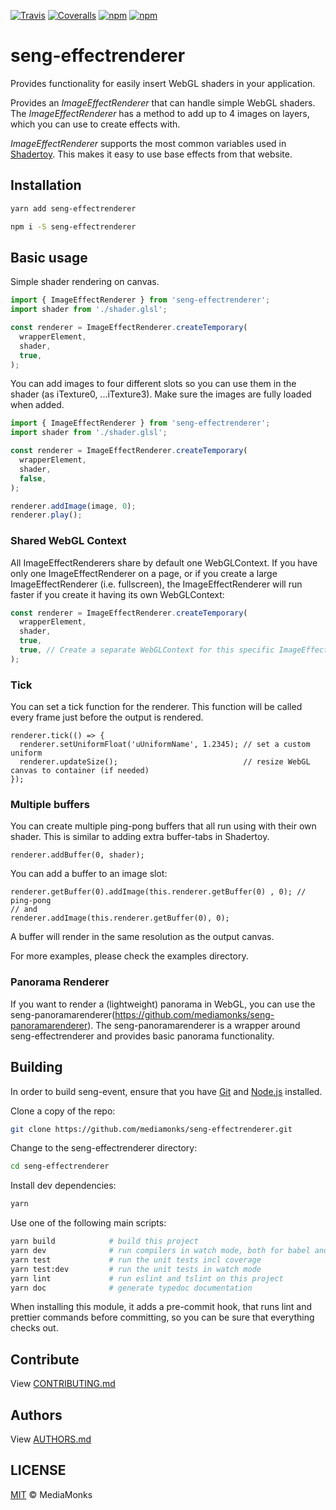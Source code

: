 [![Travis](https://img.shields.io/travis/mediamonks/seng-effectrenderer.svg?maxAge=2592000)](https://travis-ci.org/mediamonks/seng-effectrenderer)
[![Coveralls](https://img.shields.io/coveralls/mediamonks/seng-effectrenderer.svg?maxAge=2592000)](https://coveralls.io/github/mediamonks/seng-effectrenderer?branch=master)
[![npm](https://img.shields.io/npm/v/seng-effectrenderer.svg?maxAge=2592000)](https://www.npmjs.com/package/seng-effectrenderer)
[![npm](https://img.shields.io/npm/dm/seng-effectrenderer.svg?maxAge=2592000)](https://www.npmjs.com/package/seng-effectrenderer)

# seng-effectrenderer
Provides functionality for easily insert WebGL shaders in your application.

Provides an _ImageEffectRenderer_ that can handle simple WebGL shaders.
The _ImageEffectRenderer_ has a method to add up to 4 images on layers, which you can use to create effects with.

_ImageEffectRenderer_ supports the most common variables used in [Shadertoy](https://www.shadertoy.com).
This makes it easy to use base effects from that website.


## Installation

```sh
yarn add seng-effectrenderer
```

```sh
npm i -S seng-effectrenderer
```

## Basic usage

Simple shader rendering on canvas.
```ts
import { ImageEffectRenderer } from 'seng-effectrenderer';
import shader from './shader.glsl';

const renderer = ImageEffectRenderer.createTemporary(
  wrapperElement,
  shader,
  true,
);
```

You can add images to four different slots so you can use them in the shader (as iTexture0, ...iTexture3). Make sure the images are fully loaded when added.
```ts
import { ImageEffectRenderer } from 'seng-effectrenderer';
import shader from './shader.glsl';

const renderer = ImageEffectRenderer.createTemporary(
  wrapperElement,
  shader,
  false,
);

renderer.addImage(image, 0);
renderer.play();
```

### Shared WebGL Context

All ImageEffectRenderers share by default one WebGLContext. If you have only one ImageEffectRenderer on a page, or if you create a large ImageEffectRenderer (i.e. fullscreen),
 the ImageEffectRenderer will run faster if you create it having its own WebGLContext:

```ts
const renderer = ImageEffectRenderer.createTemporary(
  wrapperElement,
  shader,
  true,
  true, // Create a separate WebGLContext for this specific ImageEffectRenderer
);
```

### Tick

You can set a tick function for the renderer. This function will be called every frame just before the output is rendered.

```
renderer.tick(() => {
  renderer.setUniformFloat('uUniformName', 1.2345); // set a custom uniform
  renderer.updateSize();                            // resize WebGL canvas to container (if needed)
});
```

### Multiple buffers

You can create multiple ping-pong buffers that all run using with their own shader. This is similar to adding extra buffer-tabs in Shadertoy.

```
renderer.addBuffer(0, shader);
```

You can add a buffer to an image slot:

```
renderer.getBuffer(0).addImage(this.renderer.getBuffer(0) , 0); // ping-pong
// and
renderer.addImage(this.renderer.getBuffer(0), 0);
```

A buffer will render in the same resolution as the output canvas.

For more examples, please check the examples directory.

### Panorama Renderer

If you want to render a (lightweight) panorama in WebGL, you can use the seng-panoramarenderer(https://github.com/mediamonks/seng-panoramarenderer). 
The seng-panoramarenderer is a wrapper around seng-effectrenderer and provides basic panorama functionality.


## Building

In order to build seng-event, ensure that you have [Git](http://git-scm.com/downloads)
and [Node.js](http://nodejs.org/) installed.

Clone a copy of the repo:
```sh
git clone https://github.com/mediamonks/seng-effectrenderer.git
```

Change to the seng-effectrenderer directory:
```sh
cd seng-effectrenderer
```

Install dev dependencies:
```sh
yarn
```

Use one of the following main scripts:
```sh
yarn build            # build this project
yarn dev              # run compilers in watch mode, both for babel and typescript
yarn test             # run the unit tests incl coverage
yarn test:dev         # run the unit tests in watch mode
yarn lint             # run eslint and tslint on this project
yarn doc              # generate typedoc documentation
```

When installing this module, it adds a pre-commit hook, that runs lint and prettier commands
before committing, so you can be sure that everything checks out.

## Contribute

View [CONTRIBUTING.md](./CONTRIBUTING.md)


## Authors

View [AUTHORS.md](./AUTHORS.md)


## LICENSE

[MIT](./LICENSE) © MediaMonks
